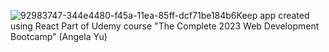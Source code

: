 ![92983747-344e4480-f45a-11ea-85ff-dcf71be184b6](https://github.com/Ahmed192000/keeper/assets/85367645/57e2eeec-60ac-47e1-b91f-0b97328ec61b)Keep app created using React Part of Udemy course "The Complete 2023 Web Development Bootcamp" (Angela Yu)

